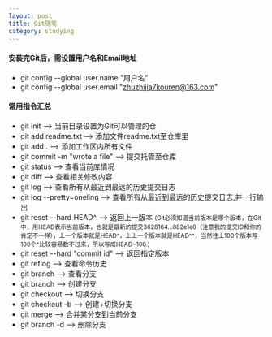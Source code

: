 ```yaml
---
layout: post
title: Git随笔
category: studying
---
```


#### 安装完Git后，需设置用户名和Email地址 

 + git config --global user.name "用户名"
 + git config --global user.email "zhuzhijia7kouren@163.com"

#### 常用指令汇总

 + git init  -->   当前目录设置为Git可以管理的仓
 + git add readme.txt  -->   添加文件readme.txt至仓库里
 + git add .   -->  添加工作区内所有文件
 + git commit -m "wrote a  file"  -->   提交托管至仓库
 + git status  -->   查看当前库情况
 + git diff  -->   查看相关修改内容
 + git log  -->   查看所有从最近到最远的历史提交日志
 + git log --pretty=oneling   -->   查看所有从最近到最远的历史提交日志,并一行输出
 + git reset --hard HEAD^  -->   返回上一版本
<small>(Git必须知道当前版本是哪个版本，在Git中，用HEAD表示当前版本，也就是最新的提交3628164...882e1e0（注意我的提交ID和你的肯定不一样），上一个版本就是HEAD^，上上一个版本就是HEAD^^，当然往上100个版本写100个^比较容易数不过来，所以写成HEAD~100.)</small>
 + git reset --hard "commit id"  -->   返回指定版本
 + git reflog  -->   查看命令历史
 + git branch --> 查看分支
 + git branch <name>  --> 创建分支
 + git checkout <name> --> 切换分支
 + git checkout -b <name> --> 创建+切换分支
 + git merge <name> --> 合并某分支到当前分支
 + git branch -d <name> --> 删除分支
